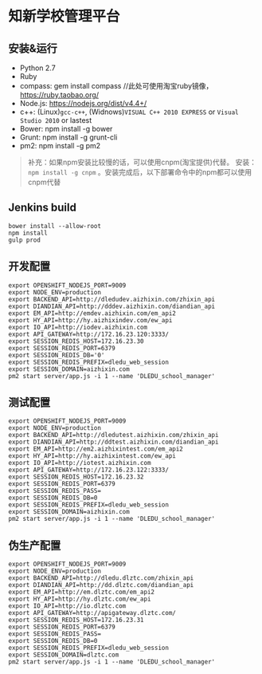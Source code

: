 # 知新学校管理平台

## 安装&运行

* Python 2.7
* Ruby
* compass:  gem install compass   //此处可使用淘宝ruby镜像， https://ruby.taobao.org/
* Node.js: https://nodejs.org/dist/v4.4+/
* c++: (Linux)`gcc-c++`,  (Widnows)`VISUAL C++ 2010 EXPRESS` or `Visual Studio 2010`  or lastest
* Bower:  npm install -g bower
* Grunt:  npm install -g grunt-cli
* pm2:    npm install -g pm2

> 补充：如果npm安装比较慢的话，可以使用cnpm(淘宝提供)代替。 安装：`npm install -g cnpm` 。安装完成后，以下部署命令中的npm都可以使用cnpm代替

## Jenkins  build
    bower install --allow-root
    npm install
    gulp prod
## 开发配置
    export OPENSHIFT_NODEJS_PORT=9009
    export NODE_ENV=production
    export BACKEND_API=http://dledudev.aizhixin.com/zhixin_api
    export DIANDIAN_API=http://dddev.aizhixin.com/diandian_api
    export EM_API=http://emdev.aizhixin.com/em_api2
    export HY_API=http://hy.aizhixindev.com/ew_api
    export IO_API=http://iodev.aizhixin.com
    export API_GATEWAY=http://172.16.23.120:3333/
    export SESSION_REDIS_HOST=172.16.23.30
    export SESSION_REDIS_PORT=6379
    export SESSION_REDIS_DB='0'
    export SESSION_REDIS_PREFIX=dledu_web_session
    export SESSION_DOMAIN=aizhixin.com
    pm2 start server/app.js -i 1 --name 'DLEDU_school_manager'
##  测试配置
    export OPENSHIFT_NODEJS_PORT=9009
    export NODE_ENV=production
    export BACKEND_API=http://dledutest.aizhixin.com/zhixin_api
    export DIANDIAN_API=http://ddtest.aizhixin.com/diandian_api
    export EM_API=http://em2.aizhixintest.com/em_api2
    export HY_API=http://hy.aizhixintest.com/ew_api
    export IO_API=http://iotest.aizhixin.com
    export API_GATEWAY=http://172.16.23.122:3333/
    export SESSION_REDIS_HOST=172.16.23.32
    export SESSION_REDIS_PORT=6379 
    export SESSION_REDIS_PASS= 
    export SESSION_REDIS_DB=0
    export SESSION_REDIS_PREFIX=dledu_web_session
    export SESSION_DOMAIN=aizhixin.com
    pm2 start server/app.js -i 1 --name 'DLEDU_school_manager'
## 伪生产配置 
    export OPENSHIFT_NODEJS_PORT=9009
    export NODE_ENV=production
    export BACKEND_API=http://dledu.dlztc.com/zhixin_api
    export DIANDIAN_API=http://dd.dlztc.com/diandian_api
    export EM_API=http://em.dlztc.com/em_api2
    export HY_API=http://hy.dlztc.com/ew_api
    export IO_API=http://io.dlztc.com
    export API_GATEWAY=http://apigateway.dlztc.com/
    export SESSION_REDIS_HOST=172.16.23.31
    export SESSION_REDIS_PORT=6379 
    export SESSION_REDIS_PASS= 
    export SESSION_REDIS_DB=0
    export SESSION_REDIS_PREFIX=dledu_web_session
    export SESSION_DOMAIN=dlztc.com
    pm2 start server/app.js -i 1 --name 'DLEDU_school_manager'